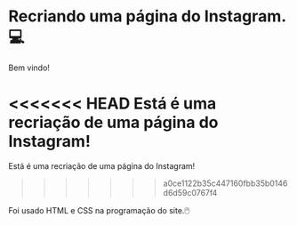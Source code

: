 # Recriando uma página do Instagram. :computer:

Bem vindo! 

<<<<<<< HEAD
Está é uma recriação de uma página do Instagram!
=======
Está é  uma recriação de uma página do Instagram!
>>>>>>> a0ce1122b35c447160fbb35b0146d6d59c0767f4

Foi usado HTML e CSS na programação do site.:computer_mouse:
